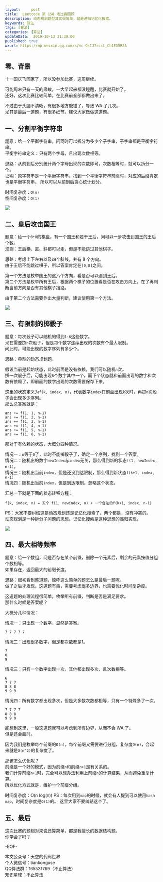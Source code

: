 ```yaml
---   
layout:     post  
title:  Leetcode 第 158 场比赛回顾  
description: 动态规划题型其实很简单，就是递归记忆化搜索。  
keywords: 算法  
tags: [算法]    
categories: [算法]  
updateData:  2019-10-13 21:30:00  
published: true  
wxurl: https://mp.weixin.qq.com/s/vc-QsIJ7rcst_Ch1EG5R2A  
---  
```



## 零、背景  


十一国庆飞回家了，所以没参加比赛，这周继续。  


可能周末只有一天的缘故，一大早起来都没睡醒，比赛就开始了。  
还好，这次比赛比较简单，在比赛前全部都做出来了。  


不过由于头脑不清晰，有很多地方敲错了，导致 WA 了几次。  
尤其是最后一道题，有很多细节。建议大家做做这道题。  


## 一、分割平衡字符串  


题意：给一个平衡字符串，问同时可以拆分为多少个子字串，子字串都是平衡字符串。  
平衡字符串定义：只有两个字母，且出现次数相等。  


思路：从前到后分别统计两个字母出现的次数即可，次数相等时，就可以拆分一个。  
证明：原字符串是一个平衡字符串，找到一个平衡字符串前缀时，对应的后缀肯定也是平衡字符串。
所以可以从前到后贪心统计划分。  


时间复杂度：`O(n)`  
空间复杂度：`O(1)`  


![](http://res.tiankonguse.com/images/2019/10/13/001.png)  


## 二、皇后攻击国王  


题意：给一个`8*8`的棋盘，有一个国王和若干王后，问可以一步攻击到国王的王后个数。  
规则：王后横、直、斜都可以走，但是不能跳过其他棋子。  


思路：考虑上下左右以及四个斜线，共有 8 个方向。  
由于王后不能跳过棋子，所以答案肯定在`[0,8]`之间。  


第一个方法是枚举国王的这八个方向，看是否可以遇到王后。  
第二个方法是枚举所有王后，根据两个棋子的位置看是否在攻击方向上，在了再判断当前方向是否有其他棋子挡路。  


由于第二个方法需要作出大量判断，建议使用第一个方法。



![](http://res.tiankonguse.com/images/2019/10/13/002.png)  



## 三、有限制的掷骰子  



题意：每次骰子可以随机的得到`1~6`这些数字。  
现在需要掷`n`次骰子，但是每个数字连续出现的次数有个最大限制。  
问此时，可能出现的数字序列有多少个。  


思路：典型的动态规划题。  


假设当前是起始状态，此时前面是没有依赖，我们可以随机`n`次。  
掷一次骰子后，可能出现`6`个数字其中一个，而下个状态就和前面出现的数字和次数有依赖了，即前面的数字出现的次数需要保存下来。  


这里的状态定义为`f(k, index, n)`，代表数字`index`在前面出现`k`次时，再掷`n`次骰子会出现多少序列。  
那么总答案就是：  


```
ans += f(1, 1, n-1) 
ans += f(1, 2, n-1)
ans += f(1, 3, n-1)
ans += f(1, 4, n-1)
ans += f(1, 5, n-1)
ans += f(1, 6, n-1)
```


那对于有依赖的状态，大概分四种情况。  


情况一：`n`等于`0`了，此时不能掷骰子了，确定一个序列，找到一个答案。  
情况二：随机出的数字`newIndex`与`index`无关，那么得到新的状态`f(1, newIndex, n-1)`。  
情况三：随机出当前`index`，但是还没到达限制，那么得到新状态`f(k+1, index, n-1)`  
情况四：随机出当前`index`，但是到达限制，忽略这个状态。  


汇总一下就是下面的状态转移方程：   


```
f(k, index, n) = 五个 f(1, newindex, n) + 一个合法的f(k+1, index, n-1)
```


PS：大家不要纠结这是动态规划还是记忆化搜索了，两个都是，没有冲突的。  
动态规划是一种拆分子问题的思想，记忆化搜索是这种思想的递归实现。  


![](http://res.tiankonguse.com/images/2019/10/13/003.png)  


## 四、最大相等频率  


题意：给一个数组，问是否存在某个前缀，删除一个元素后，剩余的元素按值分组个数相等。  
如果存在，返回最大的前缀长度。  


思路：起初看到整道题，惊呼这么简单的题怎么是最后一题呢。  
做了之后才发现，这道题有毒，需要考虑很多边界，也需要优化时间复杂度。  


这道题的处理流程很简单，枚举所有前缀，判断是否是满足要求。  
那什么时候是答案呢？  


大概分几种情况：  


情况一：只出现一个数字，显然是答案。  


```
7 7 7 7 7
```


情况二：出现很多数字，但是都次数都是1。  


```
7
8
9
```


情况三：只有一个数字出现一次，其他都出现多次，且次数相等。  


```
6
7 7 7
8 8 8
9 9 9
```


情况四：所有数字都出现多次，但是大多数次数都相等，只有一个特殊多了一次。  

```
7 7 7 7
8 8 8
9 9 9
```


能想到这里，一般这道题就可以考虑到所有边界，从而不会 WA 了。  
但是还会超时。  


因为我们是枚举每个前缀的`O(n)`，每个前缀又需要进行分组，复杂度`O(n)`，合起来就是`O(n^2)`的复杂度了。  


那该怎么优化呢？  
前缀是一个好的模式，因为前缀`n`和前缀`n+1`是有关系的。  
我们计算前缀`n+1`时，完全可以想办法利用上前缀`n`的计算结果，从而避免重复计算。  
所以优化方式就是，维护一个前缀分组。  


时间复杂度：O(n log(n))
PS：每次用到`map`的时候，就会有人提到可以使用`hash map`，时间复杂度是`O(1)`的。
这里大家不要纠结这个了。


## 五、最后  


这次比赛的题相对来说还算简单，都是我擅长的数据结构题。  
你学会了吗？  



-EOF-  


本文公众号：天空的代码世界  
个人微信号：tiankonguse  
QQ算法群：165531769（不止算法）  
知识星球：不止算法  

